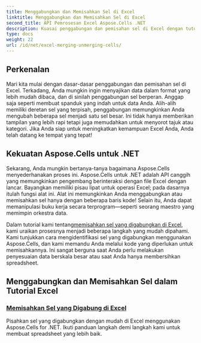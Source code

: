 ```yaml
---
title: Menggabungkan dan Memisahkan Sel di Excel
linktitle: Menggabungkan dan Memisahkan Sel di Excel
second_title: API Pemrosesan Excel Aspose.Cells .NET
description: Kuasai penggabungan dan pemisahan sel di Excel dengan tutorial Aspose.Cells for .NET kami yang mudah. Tingkatkan keterampilan spreadsheet Anda.
type: docs
weight: 22
url: /id/net/excel-merging-unmerging-cells/
---
```

## Perkenalan

Mari kita mulai dengan dasar-dasar penggabungan dan pemisahan sel di Excel. Terkadang, Anda mungkin ingin menyajikan data dalam format yang lebih mudah dibaca, dan di sinilah penggabungan sel berperan. Anggap saja seperti membuat spanduk yang indah untuk data Anda. Alih-alih memiliki deretan sel yang terpisah, penggabungan memungkinkan Anda mengubah beberapa sel menjadi satu sel besar. Ini tidak hanya memberikan tampilan yang lebih rapi tetapi juga memudahkan untuk menyorot tajuk atau kategori. Jika Anda siap untuk meningkatkan kemampuan Excel Anda, Anda telah datang ke tempat yang tepat!

## Kekuatan Aspose.Cells untuk .NET

Sekarang, Anda mungkin bertanya-tanya bagaimana Aspose.Cells menyederhanakan proses ini. Aspose.Cells untuk .NET adalah API canggih yang memungkinkan pengembang berinteraksi dengan file Excel dengan lancar. Bayangkan memiliki pisau lipat untuk operasi Excel; pada dasarnya itulah fungsi alat ini. Alat ini memungkinkan Anda menggabungkan atau memisahkan sel hanya dengan beberapa baris kode! Selain itu, Anda dapat memanipulasi buku kerja secara terprogram—seperti seorang maestro yang memimpin orkestra data. 

 Dalam tutorial kami tentang[memisahkan sel yang digabungkan di Excel](./unmerge-merged-cells/), kami uraikan prosesnya menjadi beberapa langkah yang mudah dipahami. Kami tunjukkan cara mengidentifikasi sel yang digabungkan menggunakan Aspose.Cells, dan kami memandu Anda melalui kode yang diperlukan untuk memisahkannya. Ini sangat berguna saat Anda perlu melakukan penyesuaian data berskala besar atau saat Anda hanya membersihkan spreadsheet. 

## Menggabungkan dan Memisahkan Sel dalam Tutorial Excel
### [Memisahkan Sel yang Digabung di Excel](./unmerge-merged-cells/)
Pisahkan sel yang digabungkan dengan mudah di Excel menggunakan Aspose.Cells for .NET. Ikuti panduan langkah demi langkah kami untuk membuat spreadsheet yang lebih baik.